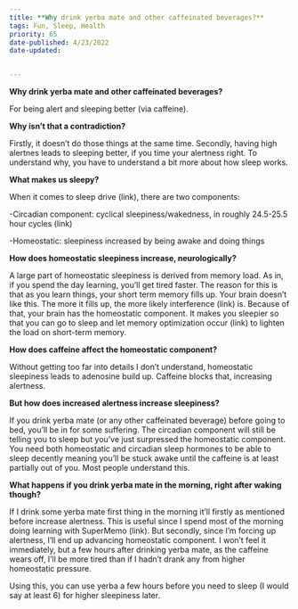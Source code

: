 ```yaml
---
title: **Why drink yerba mate and other caffeinated beverages?**
tags: Fun, Sleep, Health
priority: 65
date-published: 4/23/2022
date-updated: 


---
```




**Why drink yerba mate and other caffeinated beverages?**

For being alert and sleeping better (via caffeine).  

**Why isn’t that a contradiction?**

Firstly, it doesn’t do those things at the same time. Secondly, having high alertnes leads to sleeping better, if you time your alertness right. To understand why, you have to understand a bit more about how sleep works.  

**What makes us sleepy?**

When it comes to sleep drive (link), there are two components:

-Circadian component: cyclical sleepiness/wakedness, in roughly 24.5-25.5 hour cycles (link)

-Homeostatic: sleepiness increased by being awake and doing things 

**How does homeostatic sleepiness increase, neurologically?**

A large part of homeostatic sleepiness is derived from memory load. As in, if you spend the day learning, you’ll get tired faster. The reason for this is that as you learn things, your short term memory fills up. Your brain doesn’t like this. The more it fills up, the more likely interference (link) is. Because of that, your brain has the homeostatic component. It makes you sleepier so that you can go to sleep and let memory optimization occur (link) to lighten the load on short-term memory.  

**How does caffeine affect the homeostatic component?** 

Without getting too far into details I don’t understand, homeostatic sleepiness leads to adenosine build up. Caffeine blocks that, increasing alertness.  

**But how does increased alertness increase sleepiness?** 

If you drink yerba mate (or any other caffeinated beverage) before going to bed, you’ll be in for some suffering. The circadian component will still be telling you to sleep but you’ve just surpressed the homeostatic component. You need both homeostatic and circadian sleep hormones to be able to sleep decently meaning you’ll be stuck awake until the caffeine is at least partially out of you. Most people understand this.  

**What happens if you drink yerba mate in the morning, right after waking though?** 

If I drink some yerba mate first thing in the morning it’ll firstly as mentioned before increase alertness. This is useful since I spend most of the morning doing learning with SuperMemo (link). But secondly, since I’m forcing up alertness, I’ll end up advancing homeostatic component. I won’t feel it immediately, but a few hours after drinking yerba mate, as the caffeine wears off, I’ll be more tired than if I hadn’t drank any from higher homeostatic pressure. 

Using this, you can use yerba a few hours before you need to sleep (I would say at least 6) for higher sleepiness later. 
